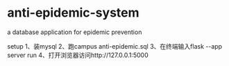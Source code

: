 # anti-epidemic-system
a database application for epidemic prevention

setup
1、装mysql
2、跑campus anti-epidemic.sql
3、在终端输入flask --app server run
4、打开浏览器访问http://127.0.0.1:5000